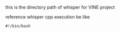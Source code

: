 this is the directory path of whisper for VINE project

reference whisper cpp execution be like
```
#!/bin/bash
```
